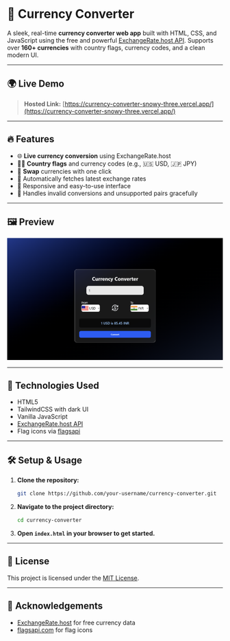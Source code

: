 # 💱 Currency Converter

A sleek, real-time **currency converter web app** built with HTML, CSS, and JavaScript using the free and powerful [ExchangeRate.host API](https://exchangerate.host). Supports over **160+ currencies** with country flags, currency codes, and a clean modern UI.

---

## 🌍 Live Demo

> **Hosted Link:** [https://currency-converter-snowy-three.vercel.app/](https://currency-converter-snowy-three.vercel.app/)

---

## 🔥 Features

- 🌐 **Live currency conversion** using ExchangeRate.host
- 🏳️‍🌈 **Country flags** and currency codes (e.g., 🇺🇸 USD, 🇯🇵 JPY)
- 🔁 **Swap** currencies with one click
- 🧮 Automatically fetches latest exchange rates
- 🎯 Responsive and easy-to-use interface
- 🚫 Handles invalid conversions and unsupported pairs gracefully

---

## 🖼️ Preview

![Currency Converter Preview](src/assets/image.png)

---

## 🚀 Technologies Used

- HTML5
- TailwindCSS with dark UI
- Vanilla JavaScript
- [ExchangeRate.host API](https://exchangerate.host)
- Flag icons via [flagsapi](https://flagsapi.com)

---

## 🛠️ Setup & Usage

1. **Clone the repository:**
   ```bash
   git clone https://github.com/your-username/currency-converter.git
   ```
2. **Navigate to the project directory:**
   ```bash
   cd currency-converter
   ```
3. **Open `index.html` in your browser to get started.**

---

## 📄 License

This project is licensed under the [MIT License](LICENSE).

---

## 🙌 Acknowledgements

- [ExchangeRate.host](https://exchangerate.host) for free currency data
- [flagsapi.com](https://flagsapi.com) for flag icons

<!-- Add any additional notes or credits here -->
